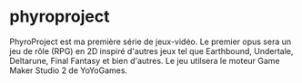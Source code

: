 # phyroproject
PhyroProject est ma première série de jeux-vidéo. Le premier opus sera un jeu de rôle (RPG) en 2D inspiré d'autres jeux tel que Earthbound, Undertale, Deltarune, Final Fantasy et bien d'autres. Le jeu utilsera le moteur Game Maker Studio 2 de YoYoGames.
